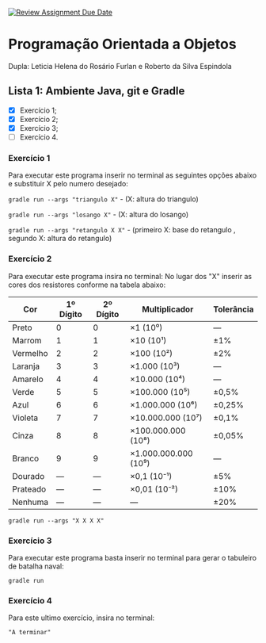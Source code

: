 [![Review Assignment Due Date](https://classroom.github.com/assets/deadline-readme-button-22041afd0340ce965d47ae6ef1cefeee28c7c493a6346c4f15d667ab976d596c.svg)](https://classroom.github.com/a/lksu5BDD)


# Programação Orientada a Objetos

Dupla: Leticia Helena do Rosário Furlan e Roberto da Silva Espindola

## Lista 1: Ambiente Java, git e Gradle

- [x] Exercício 1;
- [X] Exercício 2;
- [X] Exercício 3;
- [ ] Exercício 4.

### Exercício 1
Para executar este programa inserir no terminal as seguintes opções abaixo e substituir X pelo numero desejado:

```gradle run --args "triangulo X"``` - (X: altura do triangulo)

```gradle run --args "losango X"``` - (X: altura do losango)

```gradle run --args "retangulo X X"``` - (primeiro X: base do retangulo , segundo X: altura do retangulo)

### Exercício 2
Para executar este programa insira no terminal:
No lugar dos "X" inserir as cores dos resistores conforme na tabela abaixo:

| Cor       | 1º Dígito | 2º Dígito | Multiplicador         | Tolerância     |
|-----------|-----------|-----------|------------------------|----------------|
| Preto     | 0         | 0         | ×1 (10⁰)               | —              |
| Marrom    | 1         | 1         | ×10 (10¹)              | ±1%            |
| Vermelho  | 2         | 2         | ×100 (10²)             | ±2%            |
| Laranja   | 3         | 3         | ×1.000 (10³)           | —              |
| Amarelo   | 4         | 4         | ×10.000 (10⁴)          | —              |
| Verde     | 5         | 5         | ×100.000 (10⁵)         | ±0,5%          |
| Azul      | 6         | 6         | ×1.000.000 (10⁶)       | ±0,25%         |
| Violeta   | 7         | 7         | ×10.000.000 (10⁷)      | ±0,1%          |
| Cinza     | 8         | 8         | ×100.000.000 (10⁸)     | ±0,05%         |
| Branco    | 9         | 9         | ×1.000.000.000 (10⁹)   | —              |
| Dourado   | —         | —         | ×0,1 (10⁻¹)            | ±5%            |
| Prateado  | —         | —         | ×0,01 (10⁻²)           | ±10%           |
| Nenhuma   | —         | —         | —                      | ±20%           |


```gradle run --args "X X X X"```


### Exercício 3
Para executar este programa basta inserir no terminal para gerar o tabuleiro de batalha naval:

```gradle run```

### Exercício 4

Para este ultimo exercício, insira no terminal:

```"A terminar"```